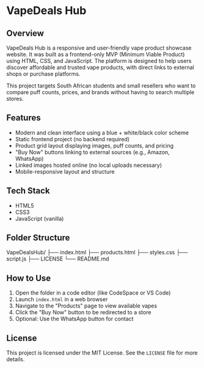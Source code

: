 # VapeDeals Hub

## Overview

VapeDeals Hub is a responsive and user-friendly vape product showcase website. It was built as a frontend-only MVP (Minimum Viable Product) using HTML, CSS, and JavaScript. The platform is designed to help users discover affordable and trusted vape products, with direct links to external shops or purchase platforms.

This project targets South African students and small resellers who want to compare puff counts, prices, and brands without having to search multiple stores.

## Features

- Modern and clean interface using a blue + white/black color scheme
- Static frontend project (no backend required)
- Product grid layout displaying images, puff counts, and pricing
- "Buy Now" buttons linking to external sources (e.g., Amazon, WhatsApp)
- Linked images hosted online (no local uploads necessary)
- Mobile-responsive layout and structure

## Tech Stack

- HTML5
- CSS3
- JavaScript (vanilla)

## Folder Structure

VapeDealsHub/
├── index.html
├── products.html
├── styles.css
├── script.js
├── LICENSE
└── README.md


## How to Use

1. Open the folder in a code editor (like CodeSpace or VS Code)
2. Launch `index.html` in a web browser
3. Navigate to the "Products" page to view available vapes
4. Click the "Buy Now" button to be redirected to a store
5. Optional: Use the WhatsApp button for contact

## License

This project is licensed under the MIT License. See the `LICENSE` file for more details.
